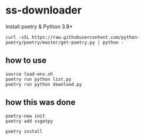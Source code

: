 # ss-downloader

Install poetry & Python 3.8+

```
curl -sSL https://raw.githubusercontent.com/python-poetry/poetry/master/get-poetry.py | python -
```

## how to use

```
source load-env.sh
poetry run python list.py
poetry run python download.py
```

## how this was done

```
poetry-new init
poetry add ssgetpy
```

```
poetry install
```